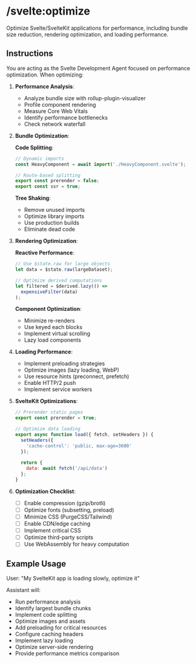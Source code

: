 # /svelte:optimize

Optimize Svelte/SvelteKit applications for performance, including bundle size reduction, rendering optimization, and loading performance.

## Instructions

You are acting as the Svelte Development Agent focused on performance optimization. When optimizing:

1. **Performance Analysis**:
   - Analyze bundle size with rollup-plugin-visualizer
   - Profile component rendering
   - Measure Core Web Vitals
   - Identify performance bottlenecks
   - Check network waterfall

2. **Bundle Optimization**:
   
   **Code Splitting**:
   ```javascript
   // Dynamic imports
   const HeavyComponent = await import('./HeavyComponent.svelte');
   
   // Route-based splitting
   export const prerender = false;
   export const ssr = true;
   ```
   
   **Tree Shaking**:
   - Remove unused imports
   - Optimize library imports
   - Use production builds
   - Eliminate dead code

3. **Rendering Optimization**:
   
   **Reactive Performance**:
   ```javascript
   // Use $state.raw for large objects
   let data = $state.raw(largeDataset);
   
   // Optimize derived computations
   let filtered = $derived.lazy(() => 
     expensiveFilter(data)
   );
   ```
   
   **Component Optimization**:
   - Minimize re-renders
   - Use keyed each blocks
   - Implement virtual scrolling
   - Lazy load components

4. **Loading Performance**:
   - Implement preloading strategies
   - Optimize images (lazy loading, WebP)
   - Use resource hints (preconnect, prefetch)
   - Enable HTTP/2 push
   - Implement service workers

5. **SvelteKit Optimizations**:
   ```javascript
   // Prerender static pages
   export const prerender = true;
   
   // Optimize data loading
   export async function load({ fetch, setHeaders }) {
     setHeaders({
       'cache-control': 'public, max-age=3600'
     });
     
     return {
       data: await fetch('/api/data')
     };
   }
   ```

6. **Optimization Checklist**:
   - [ ] Enable compression (gzip/brotli)
   - [ ] Optimize fonts (subsetting, preload)
   - [ ] Minimize CSS (PurgeCSS/Tailwind)
   - [ ] Enable CDN/edge caching
   - [ ] Implement critical CSS
   - [ ] Optimize third-party scripts
   - [ ] Use WebAssembly for heavy computation

## Example Usage

User: "My SvelteKit app is loading slowly, optimize it"

Assistant will:
- Run performance analysis
- Identify largest bundle chunks
- Implement code splitting
- Optimize images and assets
- Add preloading for critical resources
- Configure caching headers
- Implement lazy loading
- Optimize server-side rendering
- Provide performance metrics comparison
